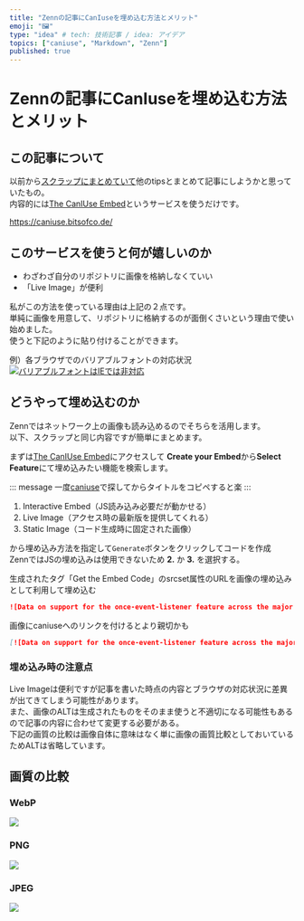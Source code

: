 ```yaml
---
title: "Zennの記事にCanIuseを埋め込む方法とメリット"
emoji: "🖼"
type: "idea" # tech: 技術記事 / idea: アイデア
topics: ["caniuse", "Markdown", "Zenn"]
published: true
---
```


# Zennの記事にCanIuseを埋め込む方法とメリット

## この記事について

以前から[スクラップにまとめていて](https://zenn.dev/ken7253/scraps/f1aa0ef8c44e32)他のtipsとまとめて記事にしようかと思っていたもの。  
内容的には[The CanIUse Embed](https://caniuse.bitsofco.de/)というサービスを使うだけです。

https://caniuse.bitsofco.de/

## このサービスを使うと何が嬉しいのか

- わざわざ自分のリポジトリに画像を格納しなくていい
- 「Live Image」が便利

私がこの方法を使っている理由は上記の２点です。  
単純に画像を用意して、リポジトリに格納するのが面倒くさいという理由で使い始めました。  
使うと下記のように貼り付けることができます。

例）各ブラウザでのバリアブルフォントの対応状況
[![バリアブルフォントはIEでは非対応](https://caniuse.bitsofco.de/image/variable-fonts.webp)](https://caniuse.com/variable-fonts)

## どうやって埋め込むのか

Zennではネットワーク上の画像も読み込めるのでそちらを活用します。  
以下、スクラップと同じ内容ですが簡単にまとめます。

まずは[The CanIUse Embed](https://caniuse.bitsofco.de/)にアクセスして
**Create your Embed**から**Select Feature**にて埋め込みたい機能を検索します。

::: message
一度[caniuse](https://caniuse.com/)で探してからタイトルをコピペすると楽
:::

1. Interactive Embed（JS読み込み必要だが動かせる）
2. Live Image（アクセス時の最新版を提供してくれる）
3. Static Image（コード生成時に固定された画像）

から埋め込み方法を指定して`Generate`ボタンをクリックしてコードを作成  
ZennではJSの埋め込みは使用できないため **2.** か **3.** を選択する。

生成されたタグ「Get the Embed Code」のsrcset属性のURLを画像の埋め込みとして利用して埋め込む

```md
![Data on support for the once-event-listener feature across the major browsers from caniuse.com](https://caniuse.bitsofco.de/image/once-event-listener.webp)
```

画像にcaniuseへのリンクを付けるとより親切かも

```md
[![Data on support for the once-event-listener feature across the major browsers from caniuse.com](https://caniuse.bitsofco.de/image/once-event-listener.webp)](https://caniuse.com/once-event-listener)
```

### 埋め込み時の注意点

Live Imageは便利ですが記事を書いた時点の内容とブラウザの対応状況に差異が出てきてしまう可能性があります。  
また、画像のALTは生成されたものをそのまま使うと不適切になる可能性もあるので記事の内容に合わせて変更する必要がある。  
下記の画質の比較は画像自体に意味はなく単に画像の画質比較としておいているためALTは省略しています。

## 画質の比較

### WebP

![](https://caniuse.bitsofco.de/image/once-event-listener.webp)

### PNG

![](https://caniuse.bitsofco.de/image/once-event-listener.png)

### JPEG

![](https://caniuse.bitsofco.de/image/once-event-listener.jpg)
